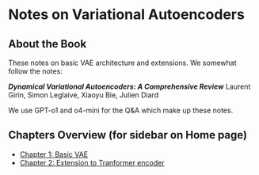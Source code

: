 # Notes on Variational Autoencoders




## About the Book
These notes on basic VAE architecture and extensions. We somewhat follow the notes:

***Dynamical Variational
Autoencoders: A Comprehensive
Review*** 
Laurent Girin, Simon Leglaive, Xiaoyu Bie, Julien Diard

We use GPT-o1 and o4-mini for the Q&A which make up these notes.


## Chapters Overview (for sidebar on Home page)

*   [Chapter 1: Basic VAE](chapter1.md)
*   [Chapter 2: Extension to Tranformer encoder](chapter2.md)
